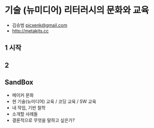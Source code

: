 # 기술 (뉴미디어) 리터러시의 문화와 교육
* 김승범 <picxenk@gmail.com>
* http://metakits.cc

## 1 시작

## 2 

## SandBox
* 메이커 문화
* 현 기술(뉴미디어) 교육 / 코딩 교육 / SW 교육
* 내 작업, 기반 철학
* 소개할 사례들
* 결론적으로 무엇을 말하고 싶은가?